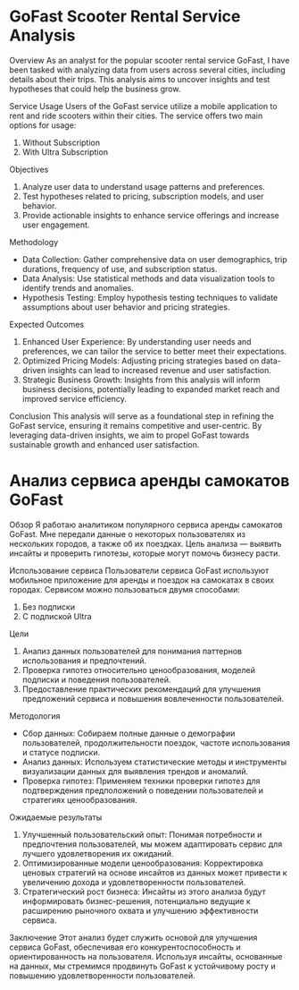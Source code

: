 # GoFast Scooter Rental Service Analysis
Overview
As an analyst for the popular scooter rental service GoFast, I have been tasked with analyzing data from users across several cities, including details about their trips. This analysis aims to uncover insights and test hypotheses that could help the business grow.

Service Usage
Users of the GoFast service utilize a mobile application to rent and ride scooters within their cities. The service offers two main options for usage:

1. Without Subscription
2. With Ultra Subscription

Objectives
1. Analyze user data to understand usage patterns and preferences.
2. Test hypotheses related to pricing, subscription models, and user behavior.
3. Provide actionable insights to enhance service offerings and increase user engagement.

Methodology
- Data Collection: Gather comprehensive data on user demographics, trip durations, frequency of use, and subscription status.
- Data Analysis: Use statistical methods and data visualization tools to identify trends and anomalies.
- Hypothesis Testing: Employ hypothesis testing techniques to validate assumptions about user behavior and pricing strategies.

Expected Outcomes
1. Enhanced User Experience: By understanding user needs and preferences, we can tailor the service to better meet their expectations.
2. Optimized Pricing Models: Adjusting pricing strategies based on data-driven insights can lead to increased revenue and user satisfaction.
3. Strategic Business Growth: Insights from this analysis will inform business decisions, potentially leading to expanded market reach and improved service efficiency.

Conclusion
This analysis will serve as a foundational step in refining the GoFast service, ensuring it remains competitive and user-centric. By leveraging data-driven insights, we aim to propel GoFast towards sustainable growth and enhanced user satisfaction.

# Анализ сервиса аренды самокатов GoFast
Обзор
Я работаю аналитиком популярного сервиса аренды самокатов GoFast. Мне передали данные о некоторых пользователях из нескольких городов, а также об их поездках. Цель анализа — выявить инсайты и проверить гипотезы, которые могут помочь бизнесу расти.

Использование сервиса
Пользователи сервиса GoFast используют мобильное приложение для аренды и поездок на самокатах в своих городах. Сервисом можно пользоваться двумя способами:

1. Без подписки
2. С подпиской Ultra

Цели
1. Анализ данных пользователей для понимания паттернов использования и предпочтений.
2. Проверка гипотез относительно ценообразования, моделей подписки и поведения пользователей.
3. Предоставление практических рекомендаций для улучшения предложений сервиса и повышения вовлеченности пользователей.

Методология
- Сбор данных: Собираем полные данные о демографии пользователей, продолжительности поездок, частоте использования и статусе подписки.
- Анализ данных: Используем статистические методы и инструменты визуализации данных для выявления трендов и аномалий.
- Проверка гипотез: Применяем техники проверки гипотез для подтверждения предположений о поведении пользователей и стратегиях ценообразования.

Ожидаемые результаты
1. Улучшенный пользовательский опыт: Понимая потребности и предпочтения пользователей, мы можем адаптировать сервис для лучшего удовлетворения их ожиданий.
2. Оптимизированные модели ценообразования: Корректировка ценовых стратегий на основе инсайтов из данных может привести к увеличению дохода и удовлетворенности пользователей.
3. Стратегический рост бизнеса: Инсайты из этого анализа будут информировать бизнес-решения, потенциально ведущие к расширению рыночного охвата и улучшению эффективности сервиса.

Заключение
Этот анализ будет служить основой для улучшения сервиса GoFast, обеспечивая его конкурентоспособность и ориентированность на пользователя. Используя инсайты, основанные на данных, мы стремимся продвинуть GoFast к устойчивому росту и повышению удовлетворенности пользователей.
